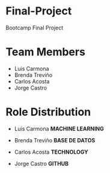 # Final-Project
Bootcamp Final Project

# Team Members

- Luis Carmona
- Brenda Treviño
- Carlos Acosta
- Jorge Castro

# Role Distribution

- Luis Carmona
**MACHINE LEARNING**

- Brenda Treviño
**BASE DE DATOS**

- Carlos Acosta
**TECHNOLOGY**

- Jorge Castro
**GITHUB**
